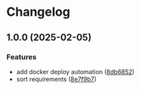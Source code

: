 # Changelog

## 1.0.0 (2025-02-05)


### Features

* add docker deploy automation ([8db6852](https://github.com/wulukewu/mcl-sign-in-system/commit/8db68528ffa06964ada5d406feac24c5ef1fc6f6))
* sort requirements ([8e7f9b7](https://github.com/wulukewu/mcl-sign-in-system/commit/8e7f9b7279e415dac85e1ddca452c4ac064a8877))
